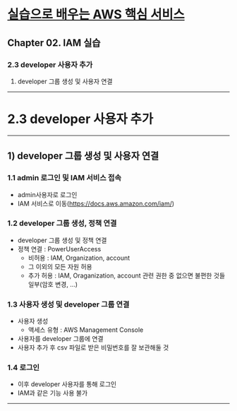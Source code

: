 # <a href = "../README.md" target="_blank">실습으로 배우는 AWS 핵심 서비스</a>
## Chapter 02. IAM 실습
### 2.3 developer 사용자 추가
1) developer 그룹 생성 및 사용자 연결
---

# 2.3 developer 사용자 추가

---

## 1) developer 그룹 생성 및 사용자 연결

### 1.1 admin 로그인 및 IAM 서비스 접속
- admin사용자로 로그인
- IAM 서비스로 이동(https://docs.aws.amazon.com/iam/)

### 1.2 developer 그룹 생성, 정책 연결
- developer 그룹 생성 및 정책 연결
- 정책 연결 : PowerUserAccess
  - 비허용 : IAM, Organization, account
  - 그 이외의 모든 자원 허용
  - 추가 허용 : IAM, Oraganization, account 관련 권한 중 없으면 불편한 것들 일부(암호 변경, ...)

### 1.3 사용자 생성 및 developer 그룹 연결
- 사용자 생성
    - 액세스 유형 : AWS Management Console
- 사용자를 developer 그룹에 연결
- 사용자 추가 후 csv 파일로 받은 비밀번호를 잘 보관해둘 것

### 1.4 로그인
- 이후 developer 사용자를 통해 로그인
- IAM과 같은 기능 사용 불가

---
